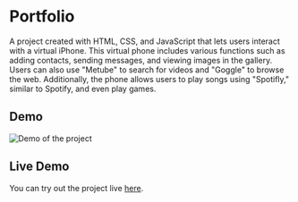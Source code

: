 # Portfolio
A project created with HTML, CSS, and JavaScript that lets users interact with a virtual iPhone. This virtual phone includes various functions such as adding contacts, sending messages, and viewing images in the gallery. Users can also use "Metube" to search for videos and "Goggle" to browse the web. Additionally, the phone allows users to play songs using "Spotifly," similar to Spotify, and even play games.

## Demo
![Demo of the project](https://media.giphy.com/media/qntK1KZVwnyAZfLMxE/giphy.gif)

## Live Demo
You can try out the project live [here](https://aunavarra.online/).
